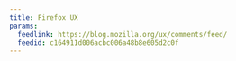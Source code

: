 ```yaml
---
title: Firefox UX
params:
  feedlink: https://blog.mozilla.org/ux/comments/feed/
  feedid: c164911d006acbc006a48b8e605d2c0f
---
```

